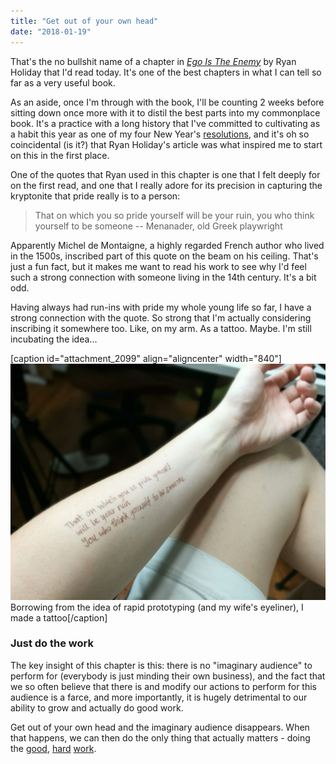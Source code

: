 ```yaml
---
title: "Get out of your own head"
date: "2018-01-19"
---
```


That's the no bullshit name of a chapter in [_Ego Is The Enemy_](https://www.amazon.com/Ego-Enemy-Ryan-Holiday/dp/1591847818) by Ryan Holiday that I'd read today. It's one of the best chapters in what I can tell so far as a very useful book.

As an aside, once I'm through with the book, I'll be counting 2 weeks before sitting down once more with it to distil the best parts into my commonplace book. It's a practice with a long history that I've committed to cultivating as a habit this year as one of my four New Year's [resolutions](https://www.nickang.com/new-years-resolution-2018/), and it's oh so coincidental (is it?) that Ryan Holiday's article was what inspired me to start on this in the first place.

One of the quotes that Ryan used in this chapter is one that I felt deeply for on the first read, and one that I really adore for its precision in capturing the kryptonite that pride really is to a person:

> That on which you so pride yourself will be your ruin, you who think yourself to be someone -- Menanader, old Greek playwright

Apparently Michel de Montaigne, a highly regarded French author who lived in the 1500s, inscribed part of this quote on the beam on his ceiling. That's just a fun fact, but it makes me want to read his work to see why I'd feel such a strong connection with someone living in the 14th century. It's a bit odd.

Having always had run-ins with pride my whole young life so far, I have a strong connection with the quote. So strong that I'm actually considering inscribing it somewhere too. Like, on my arm. As a tattoo. Maybe. I'm still incubating the idea...

\[caption id="attachment\_2099" align="aligncenter" width="840"\]![fake tattoo of quote](images/IMG_20180119_200907_1-1024x768.jpg) Borrowing from the idea of rapid prototyping (and my wife's eyeliner), I made a tattoo\[/caption\]

### Just do the work

The key insight of this chapter is this: there is no "imaginary audience" to perform for (everybody is just minding their own business), and the fact that we so often believe that there is and modify our actions to perform for this audience is a farce, and more importantly, it is hugely detrimental to our ability to grow and actually do good work.

Get out of your own head and the imaginary audience disappears. When that happens, we can then do the only thing that actually matters - doing the [good](https://www.nickang.com/fierce-and-original/), [hard](https://www.nickang.com/catalyse-progress-trick/) [work](https://www.nickang.com/dream-job/).

